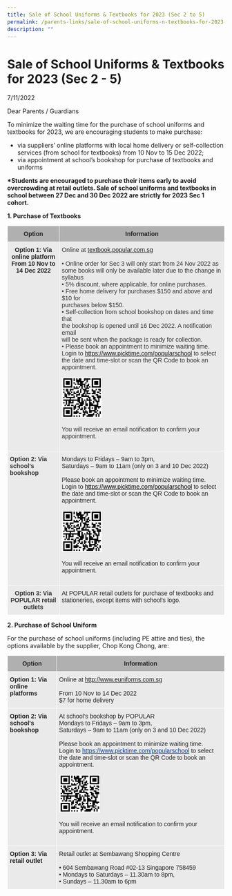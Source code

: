 ```yaml
---
title: Sale of School Uniforms & Textbooks for 2023 (Sec 2 to 5)
permalink: /parents-links/sale-of-school-uniforms-n-textbooks-for-2023-sec-2-5/
description: ""
---
```

# **Sale of School Uniforms &amp; Textbooks for 2023 (Sec 2 - 5)**

7/11/2022  
  

Dear Parents / Guardians

To minimize the waiting time for the purchase of school uniforms and textbooks for 2023, we are encouraging students to make purchase:

* via suppliers’ online platforms with local home delivery or self-collection services (from school for textbooks) from 10 Nov to 15 Dec 2022;
* via appointment at school’s bookshop for purchase of textbooks and uniforms

**\*Students are encouraged to purchase their items early to avoid overcrowding at retail outlets. Sale of school uniforms and textbooks in school between 27 Dec and 30 Dec 2022 are strictly for 2023 Sec 1 cohort.**

**1\. Purchase of Textbooks**

<table class="tg" style="border-collapse:collapse;border-spacing:0"><thead><tr><th style="background-color:#B0B0B0;border-color:#ffffff;border-style:solid;border-width:1px;color:#222;font-family:Arial, sans-serif;font-size:14px;font-weight:bold;overflow:hidden;padding:10px 5px;text-align:center;vertical-align:middle;word-break:normal"><span style="color:#222;background-color:#B0B0B0">Option</span>    </th><th style="background-color:#B0B0B0;border-color:#ffffff;border-style:solid;border-width:1px;color:#222;font-family:Arial, sans-serif;font-size:14px;font-weight:bold;overflow:hidden;padding:10px 5px;text-align:center;vertical-align:middle;word-break:normal"><span style="color:#222;background-color:#B0B0B0">Information </span></th></tr></thead><tbody><tr><td style="background-color:#EAEAEA;border-color:#ffffff;border-style:solid;border-width:1px;color:#222;font-family:Arial, sans-serif;font-size:14px;font-weight:bold;overflow:hidden;padding:10px 5px;text-align:center;vertical-align:top;word-break:normal">Option 1: Via online platform <br>From 10 Nov to 14 Dec 2022<br><br><br><br><br><br><br><br><br><br><br><br><br><br><br><br><br><br></td><td style="background-color:#EAEAEA;border-color:#ffffff;border-style:solid;border-width:1px;color:#333;font-family:Arial, sans-serif;font-size:14px;overflow:hidden;padding:10px 5px;text-align:left;vertical-align:top;word-break:normal">Online at <a rel="noopener noreferrer" target="_blank" href="http://textbook.popular.com.sg/">textbook.popular.com.sg</a><br><br>• Online order for Sec 3 will only start from 24 Nov 2022 as<br>   some books will only be available later due to the change in<br>   syllabus<br>• 5% discount, where applicable, for online purchases.<br>• Free home delivery for purchases $150 and above and $10 for<br>   purchases below $150.<br>• Self-collection from school bookshop on dates and time that<br>   the bookshop is opened until 16 Dec 2022. A notification email<br>   will be sent when the package is ready for collection.<br>• Please book an appointment to minimize waiting time.<br>Login to <a rel="noopener noreferrer" target="_blank" href="https://www.picktime.com/popularschool">https://www.picktime.com/popularschool</a> to select the date and time-slot or scan the QR Code to book an appointment. <br>    <br><img height="93" width="97" alt="Image" style="width:25%" src="/images/download.png"><br><br>You will receive an email notification to confirm your appointment.<br><br></td></tr><tr><td style="background-color:#EAEAEA;border-color:#ffffff;border-style:solid;border-width:1px;color:#333;font-family:Arial, sans-serif;font-size:14px;font-weight:bold;overflow:hidden;padding:10px 5px;text-align:left;vertical-align:top;word-break:normal">Option 2: Via school’s bookshop<br><br></td><td style="background-color:#EAEAEA;border-color:#ffffff;border-style:solid;border-width:1px;color:#222;font-family:Arial, sans-serif;font-size:14px;overflow:hidden;padding:10px 5px;text-align:left;vertical-align:top;word-break:normal">Mondays to Fridays – 9am to 3pm,<br>Saturdays – 9am to 11am (only on 3 and 10 Dec 2022)<br><br>Please book an appointment to minimize waiting time.<br>Login to <a href="https://www.picktime.com/popularschool"><span style="text-decoration:none;color:#000">https://www.picktime.com/popularschool</span></a> to select the date and time-slot or scan the QR Code to book an appointment.<br><br><img height="95" width="99" style="width:25%" src="/images/download%20(1).png"><br><br>You will receive an email notification to confirm your appointment.<br><span style="font-style:italic">  </span><br></td></tr><tr><td style="background-color:#EAEAEA;border-color:#ffffff;border-style:solid;border-width:1px;color:#222;font-family:Arial, sans-serif;font-size:14px;font-weight:bold;overflow:hidden;padding:10px 5px;text-align:center;vertical-align:top;word-break:normal"><span style="color:#333">Option 3: Via POPULAR retail outlets</span><br></td><td style="background-color:#EAEAEA;border-color:#ffffff;border-style:solid;border-width:1px;color:#222;font-family:Arial, sans-serif;font-size:14px;overflow:hidden;padding:10px 5px;text-align:left;vertical-align:top;word-break:normal">At POPULAR retail outlets for purchase of textbooks and stationeries, except items with school’s logo.</td></tr></tbody></table>


**2\. Purchase of School Uniform**  
  
For the purchase of school uniforms (including PE attire and ties), the options available by the supplier, Chop Kong Chong, are:

<table class="tg" style="border-collapse:collapse;border-spacing:0"><thead><tr><th style="background-color:#B0B0B0;border-color:#ffffff;border-style:solid;border-width:1px;color:#222;font-family:Arial, sans-serif;font-size:14px;font-weight:bold;overflow:hidden;padding:10px 5px;text-align:center;vertical-align:top;word-break:normal">Option    </th><th style="background-color:#B0B0B0;border-color:#ffffff;border-style:solid;border-width:1px;color:#222;font-family:Arial, sans-serif;font-size:14px;font-weight:bold;overflow:hidden;padding:10px 5px;text-align:center;vertical-align:top;word-break:normal">Information </th></tr></thead><tbody><tr><td style="background-color:#EAEAEA;border-color:#ffffff;border-style:solid;border-width:1px;color:#222;font-family:Arial, sans-serif;font-size:14px;font-weight:bold;overflow:hidden;padding:10px 5px;text-align:left;vertical-align:top;word-break:normal">Option 1: Via online platforms </td><td style="background-color:#EAEAEA;border-color:#ffffff;border-style:solid;border-width:1px;color:#222;font-family:Arial, sans-serif;font-size:14px;overflow:hidden;padding:10px 5px;text-align:left;vertical-align:top;word-break:normal">Online at <a href="http://www.euniforms.com.sg/">http://www.euniforms.com.sg</a><br><br>From 10 Nov to 14 Dec 2022<br>$7 for home delivery</td></tr><tr><td style="background-color:#EAEAEA;border-color:#ffffff;border-style:solid;border-width:1px;color:#222;font-family:Arial, sans-serif;font-size:14px;font-weight:bold;overflow:hidden;padding:10px 5px;text-align:left;vertical-align:top;word-break:normal">Option 2: Via school's bookshop </td><td style="background-color:#EAEAEA;border-color:#ffffff;border-style:solid;border-width:1px;color:#222;font-family:Arial, sans-serif;font-size:14px;overflow:hidden;padding:10px 5px;text-align:left;vertical-align:top;word-break:normal">At school’s bookshop by POPULAR <br>Mondays to Fridays – 9am to 3pm,<br>Saturdays – 9am to 11am (only on 3 and 10 Dec 2022)<br><br>Please book an appointment to minimize waiting time.<br>Login to <a href="https://www.picktime.com/popularschool"><span style="text-decoration:underline;color:#003B8B">https://www.picktime.com/popularschool</span></a> to select the date and time-slot or scan the QR Code to book an appointment.<br><br><img height="87" width="91" style="width:25%" src="/images/download%20(2).png"><br><br>You will receive an email notification to confirm your appointment.<br><br></td></tr><tr><td style="background-color:#EAEAEA;border-color:#ffffff;border-style:solid;border-width:1px;color:#222;font-family:Arial, sans-serif;font-size:14px;font-weight:bold;overflow:hidden;padding:10px 5px;text-align:left;vertical-align:top;word-break:normal">Option 3: Via retail outlet<br></td><td style="background-color:#EAEAEA;border-color:#ffffff;border-style:solid;border-width:1px;color:#222;font-family:Arial, sans-serif;font-size:14px;overflow:hidden;padding:10px 5px;text-align:left;vertical-align:top;word-break:normal"><span style="color:#222">  </span>Retail outlet at Sembawang Shopping Centre<br><br>• 604 Sembawang Road #02-13 Singapore 758459<br>• Mondays to Saturdays – 11.30am to 8pm,<br>• Sundays – 11.30am to 6pm</td></tr></tbody></table>